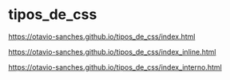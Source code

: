 # tipos_de_css
https://otavio-sanches.github.io/tipos_de_css/index.html

https://otavio-sanches.github.io/tipos_de_css/index_inline.html

https://otavio-sanches.github.io/tipos_de_css/index_interno.html
